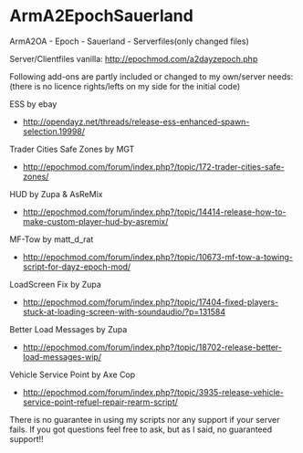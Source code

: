 ArmA2EpochSauerland
===================

ArmA2OA - Epoch - Sauerland - Serverfiles(only changed files)

Server/Clientfiles vanilla:
http://epochmod.com/a2dayzepoch.php 


Following add-ons are partly included or changed to my own/server needs:
(there is no licence rights/lefts on my side for the initial code)

ESS by ebay 
- http://opendayz.net/threads/release-ess-enhanced-spawn-selection.19998/

Trader Cities Safe Zones by MGT 
- http://epochmod.com/forum/index.php?/topic/172-trader-cities-safe-zones/

HUD by Zupa & AsReMix 
- http://epochmod.com/forum/index.php?/topic/14414-release-how-to-make-custom-player-hud-by-asremix/

MF-Tow by matt_d_rat 
- http://epochmod.com/forum/index.php?/topic/10673-mf-tow-a-towing-script-for-dayz-epoch-mod/

LoadScreen Fix by Zupa 
- http://epochmod.com/forum/index.php?/topic/17404-fixed-players-stuck-at-loading-screen-with-soundaudio/?p=131584

Better Load Messages by Zupa 
- http://epochmod.com/forum/index.php?/topic/18702-release-better-load-messages-wip/

Vehicle Service Point by Axe Cop
- http://epochmod.com/forum/index.php?/topic/3935-release-vehicle-service-point-refuel-repair-rearm-script/

There is no guarantee in using my scripts nor any support if your server fails. 
If you got questions feel free to ask, but as I said, no guaranteed support!!
